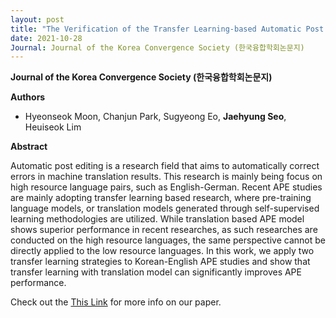 ```yaml
---
layout: post
title: "The Verification of the Transfer Learning-based Automatic Post Editing Model (KCS 2021)"
date: 2021-10-28
Journal: Journal of the Korea Convergence Society (한국융합학회논문지)
---
```

**Journal of the Korea Convergence Society (한국융합학회논문지)** 

**Authors**

- Hyeonseok Moon, Chanjun Park, Sugyeong Eo, **Jaehyung Seo**, Heuiseok Lim

**Abstract**

Automatic post editing is a research field that aims to automatically correct errors in machine translation results. This research is mainly being focus on high resource language pairs, such as English-German. Recent APE studies are mainly adopting transfer learning based research, where pre-training language models, or translation models generated through self-supervised learning methodologies are utilized. While translation based APE model shows superior performance in recent researches, as such researches are conducted on the high resource languages, the same perspective cannot be directly applied to the low resource languages. In this work, we apply two transfer learning strategies to Korean-English APE studies and show that transfer learning with translation model can significantly improves APE performance.

Check out the [This Link][DOI] for more info on our paper. 

[DOI]: https://doi.org/10.15207/JKCS.2021.12.10.027
[jekyll-gh]: https://github.com/jekyll/jekyll
